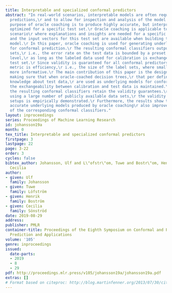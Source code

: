```yaml
---
title: Interpretable and specialized conformal predictors
abstract: "In real-world scenarios, interpretable models are often required to explain
  predictions,\r and to allow for inspection and analysis of the model.\r The overall
  purpose of oracle coaching is to produce highly accurate, but interpretable, models\r
  optimized for a specific test set.\r Oracle coaching is applicable to the very common
  scenario\r where explanations and insights are needed for a specific batch of predictions,\r
  and the input vectors for this test set are available when building the predictive
  model.\r In this paper, oracle coaching is used for generating underlying classifiers
  for conformal prediction.\r The resulting conformal classifiers output valid label
  sets,\r i.e., the error rate on the test data is bounded by a preset significance
  level,\r as long as the labeled data used for calibration is exchangeable with the
  test set.\r Since validity is guaranteed for all conformal predictors, the key performance
  metric is efficiency,\r i.e., the size of the label sets, where smaller sets are
  more informative.\r The main contribution of this paper is the design of setups\r
  making sure that when oracle-coached decision trees,\r that per definition utilize
  knowledge about test data,\r are used as underlying models for conformal classifiers,\r
  the exchangeability between calibration and test data is maintained.\r Consequently,
  the resulting conformal classifiers retain the validity guarantees.\r In the experimentation,
  using a large number of publicly available data sets,\r the validity of the suggested
  setups is empirically demonstrated.\r Furthermore, the results show that the more
  accurate underlying models produced by oracle coaching\r also improved the efficiency
  of the corresponding conformal classifiers."
layout: inproceedings
series: Proceedings of Machine Learning Research
id: johansson19a
month: 0
tex_title: Interpretable and specialized conformal predictors
firstpage: 3
lastpage: 22
page: 3-22
order: 3
cycles: false
bibtex_author: Johansson, Ulf and L\"ofstr\"om, Tuwe and Bostr\"om, Henrik and S\"onstr\"od,
  Cecilia
author:
- given: Ulf
  family: Johansson
- given: Tuwe
  family: Löfström
- given: Henrik
  family: Boström
- given: Cecilia
  family: Sönströd
date: 2019-08-29
address: 
publisher: PMLR
container-title: Proceedings of the Eighth Symposium on Conformal and Probabilistic
  Prediction and Applications
volume: '105'
genre: inproceedings
issued:
  date-parts:
  - 2019
  - 8
  - 29
pdf: http://proceedings.mlr.press/v105/johansson19a/johansson19a.pdf
extras: []
# Format based on citeproc: http://blog.martinfenner.org/2013/07/30/citeproc-yaml-for-bibliographies/
---
```

